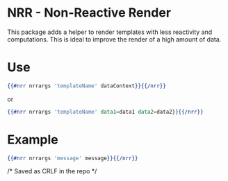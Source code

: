 # NRR - Non-Reactive Render

This package adds a helper to render templates with less reactivity and computations.
This is ideal to improve the render of a high amount of data.

# Use
```handlebars
{{#nrr nrrargs 'templateName' dataContext}}{{/nrr}}
```
or
```handlebars
{{#nrr nrrargs 'templateName' data1=data1 data2=data2}}{{/nrr}}
```

# Example
```handlebars
{{#nrr nrrargs 'message' message}}{{/nrr}}
```
/* Saved as CRLF in the repo */
